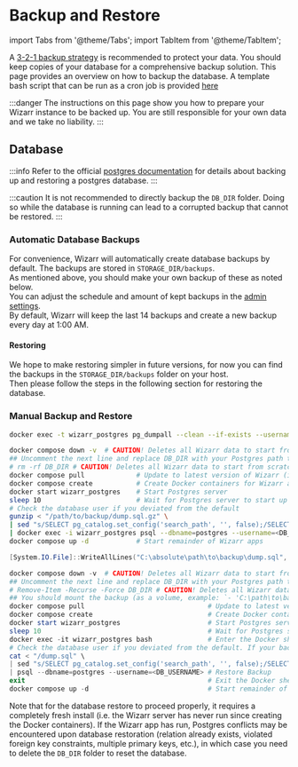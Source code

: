 # Backup and Restore

import Tabs from '@theme/Tabs';
import TabItem from '@theme/TabItem';

A [3-2-1 backup strategy](https://www.backblaze.com/blog/the-3-2-1-backup-strategy/) is recommended to protect your data. You should keep copies of your database for a comprehensive backup solution. This page provides an overview on how to backup the database. A template bash script that can be run as a cron job is provided [here](/docs/guides/template-backup-script.md)

:::danger
The instructions on this page show you how to prepare your Wizarr instance to be backed up. You are still responsible for your own data and we take no liability.
:::

## Database

:::info
Refer to the official [postgres documentation](https://www.postgresql.org/docs/current/backup.html) for details about backing up and restoring a postgres database.
:::

:::caution
It is not recommended to directly backup the `DB_DIR` folder. Doing so while the database is running can lead to a corrupted backup that cannot be restored.
:::

### Automatic Database Backups

For convenience, Wizarr will automatically create database backups by default. The backups are stored in `STORAGE_DIR/backups`.  
As mentioned above, you should make your own backup of these as noted below.  
You can adjust the schedule and amount of kept backups in the [admin settings](http://wizarr.org/admin/system-settings?isOpen=backup).  
By default, Wizarr will keep the last 14 backups and create a new backup every day at 1:00 AM.

#### Restoring

We hope to make restoring simpler in future versions, for now you can find the backups in the `STORAGE_DIR/backups` folder on your host.  
Then please follow the steps in the following section for restoring the database.

### Manual Backup and Restore

<Tabs>
  <TabItem value="Linux system" label="Linux system" default>

```bash title='Backup'
docker exec -t wizarr_postgres pg_dumpall --clean --if-exists --username=postgres | gzip > "/path/to/backup/dump.sql.gz"
```

```bash title='Restore'
docker compose down -v  # CAUTION! Deletes all Wizarr data to start from scratch
## Uncomment the next line and replace DB_DIR with your Postgres path to permanently reset the Postgres database
# rm -rf DB_DIR # CAUTION! Deletes all Wizarr data to start from scratch
docker compose pull             # Update to latest version of Wizarr (if desired)
docker compose create           # Create Docker containers for Wizarr apps without running them
docker start wizarr_postgres    # Start Postgres server
sleep 10                        # Wait for Postgres server to start up
# Check the database user if you deviated from the default
gunzip < "/path/to/backup/dump.sql.gz" \
| sed "s/SELECT pg_catalog.set_config('search_path', '', false);/SELECT pg_catalog.set_config('search_path', 'public, pg_catalog', true);/g" \
| docker exec -i wizarr_postgres psql --dbname=postgres --username=<DB_USERNAME>  # Restore Backup
docker compose up -d            # Start remainder of Wizarr apps
```

</TabItem>
  <TabItem value="Windows system (PowerShell)" label="Windows system (PowerShell)">

```powershell title='Backup'
[System.IO.File]::WriteAllLines("C:\absolute\path\to\backup\dump.sql", (docker exec -t wizarr_postgres pg_dumpall --clean --if-exists --username=postgres))
```

```powershell title='Restore'
docker compose down -v  # CAUTION! Deletes all Wizarr data to start from scratch
## Uncomment the next line and replace DB_DIR with your Postgres path to permanently reset the Postgres database
# Remove-Item -Recurse -Force DB_DIR # CAUTION! Deletes all Wizarr data to start from scratch
## You should mount the backup (as a volume, example: `- 'C:\path\to\backup\dump.sql:/dump.sql'`) into the wizarr_postgres container using the docker-compose.yml
docker compose pull                               # Update to latest version of Wizarr (if desired)
docker compose create                             # Create Docker containers for Wizarr apps without running them
docker start wizarr_postgres                      # Start Postgres server
sleep 10                                          # Wait for Postgres server to start up
docker exec -it wizarr_postgres bash              # Enter the Docker shell and run the following command
# Check the database user if you deviated from the default. If your backup ends in `.gz`, replace `cat` with `gunzip`
cat < "/dump.sql" \
| sed "s/SELECT pg_catalog.set_config('search_path', '', false);/SELECT pg_catalog.set_config('search_path', 'public, pg_catalog', true);/g" \
| psql --dbname=postgres --username=<DB_USERNAME> # Restore Backup
exit                                              # Exit the Docker shell
docker compose up -d                              # Start remainder of Wizarr apps
```

</TabItem>
</Tabs>

Note that for the database restore to proceed properly, it requires a completely fresh install (i.e. the Wizarr server has never run since creating the Docker containers). If the Wizarr app has run, Postgres conflicts may be encountered upon database restoration (relation already exists, violated foreign key constraints, multiple primary keys, etc.), in which case you need to delete the `DB_DIR` folder to reset the database.
